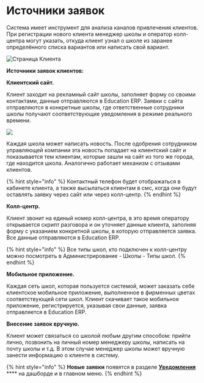 # Источники заявок

Система имеет инструмент для анализа каналов привлечения клиентов. При регистрации нового клиента менеджер школы и оператор колл-центра могут указать, откуда клиент узнал о школе из заранее определённого списка вариантов или написать свой вариант.

![Страница Клиента](../.gitbook/assets/Screenshot\_377.png)

**Источники заявок клиентов:**

**Клиентский сайт.**&#x20;

Клиент заходит на рекламный сайт школы, заполняет форму со своими контактами, данные отправляются в Education ERP. Заявки с сайта отправляются в конкретные школы, где ответственные сотрудники школы получают соответствующие уведомления в режиме реального времени.&#x20;

![](<../.gitbook/assets/Screenshot\_378 (1).png>)

Каждая школа может написать новость. После одобрения сотрудником управляющей компании эта новость попадает на клиентский сайт и показывается тем клиентам, которые зашли на сайт из того же города, где находится школа. Аналогично работает механизм с отзывами клиентов.

{% hint style="info" %}
Контактный телефон будет отображаться в кабинете клиента, а также высылаться клиентам  в смс, когда они будут оставлять заявку через сайт или через колл-центр.
{% endhint %}

**Колл-центр.**&#x20;

Клиент звонит на единый номер колл-центра, в это время оператору открывается скрипт разговора и он уточняет данные клиента, заполняя форму с указанием конкретной школы, в которую отправляется заявка. Все данные отправляются в Education ERP.&#x20;

{% hint style="info" %}
Все типы школ, кто подключен к колл-центру можно посмотреть в Администрирование - Школы - Типы школ.
{% endhint %}

**Мобильное приложение.**&#x20;

Каждая сеть школ, которая пользуется системой, может заказать себе клиентское мобильное приложение, выполненное в фирменных цветах соответствующей сети школ. Клиент скачивает такое мобильное приложение, регистрируется, указывая свои данные, заявка отправляется в Education ERP.

**Внесение заявок вручную.**&#x20;

Клиент может связаться со школой любым другим способом: прийти лично, позвонить на личный номер менеджеру школы, написать на почту школы и т.д. В этом случае менеджер школы может вручную занести информацию о клиенте в систему.

{% hint style="info" %}
**Новые заявки** появятся в разделе [**Уведомления**](../uvedomleniya/) **** на дашборде и в главном меню.
{% endhint %}
